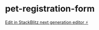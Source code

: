 # pet-registration-form

[Edit in StackBlitz next generation editor ⚡️](https://stackblitz.com/~/github.com/locbaodo/pet-registration-form)